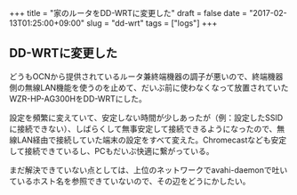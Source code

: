 +++
title = "家のルータをDD-WRTに変更した"
draft = false
date = "2017-02-13T01:25:00+09:00"
slug = "dd-wrt"
tags = ["logs"]
+++

## DD-WRTに変更した
どうもOCNから提供されているルータ兼終端機器の調子が悪いので、終端機器側の無線LAN機能を使うのを止めて、だいぶ前に使わなくなって放置されていたWZR-HP-AG300HをDD-WRTにした。

設定を頻繁に変えていて、安定しない時間が少しあったが（例：設定したSSIDに接続できない）、しばらくして無事安定して接続できるようになったので、無線LAN経由で接続していた端末の設定をすべて変えた。Chromecastなども安定して接続できているし、PCもだいぶ快適に繋がっている。

まだ解決できていない点としては、上位のネットワークでavahi-daemonで吐いているホスト名を参照できていないので、その辺をどうにかしたい。